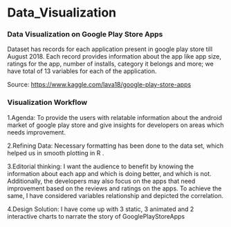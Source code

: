# Data_Visualization

### Data Visualization on Google Play Store Apps

Dataset has records for each application present in google play store till August 2018. 
Each record provides information about the app like app size, ratings for the app, number of installs, category it belongs and more; we have total of 13 variables for each of the application.

Source: https://www.kaggle.com/lava18/google-play-store-apps

### Visualization Workflow

1.Agenda: To provide the users with relatable information about the android market of google play store and give insights for developers on areas which needs improvement.

2.Refining Data:  Necessary formatting has been done to the data set, which helped us in smooth plotting in R .

3.Editorial thinking: I want the audience to benefit by knowing the information about each app and which is doing better, and which is not. Additionally, the developers may also focus on the apps that need improvement based on the reviews and ratings on the apps. To achieve the same, I have considered variables relationship and depicted the correlation.

4.Design Solution: I have come up with 3 static, 3 animated and 2 interactive charts to narrate the story of GooglePlayStoreApps
